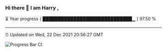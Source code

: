 ### Hi there 👋 I am Harry , 

⏳ Year progress { █████████████████████████████▁ } 97.50 %

---

⏰ Updated on Wed, 22 Dec 2021 20:56:27 GMT

![Progress Bar CI](https://github.com/duykhang68/duykhang68/workflows/Progress%20Bar%20CI/badge.svg)

